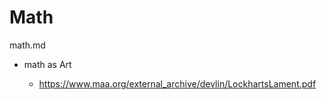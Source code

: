 # Math

math.md

*   math as Art

    *   https://www.maa.org/external_archive/devlin/LockhartsLament.pdf
